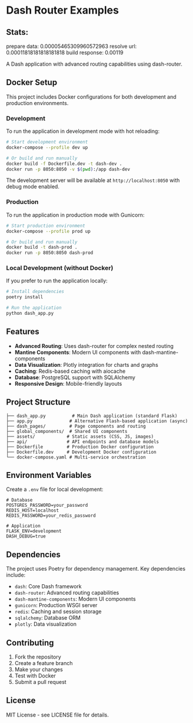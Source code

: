 # Dash Router Examples

## Stats:
prepare data: 0.00005465309960572963
resolve url: 0.00011818181818181818
build response: 0.00119

A Dash application with advanced routing capabilities using dash-router.

## Docker Setup

This project includes Docker configurations for both development and production environments.

### Development

To run the application in development mode with hot reloading:

```bash
# Start development environment
docker-compose --profile dev up

# Or build and run manually
docker build -f Dockerfile.dev -t dash-dev .
docker run -p 8050:8050 -v $(pwd):/app dash-dev
```

The development server will be available at `http://localhost:8050` with debug mode enabled.

### Production

To run the application in production mode with Gunicorn:

```bash
# Start production environment
docker-compose --profile prod up

# Or build and run manually
docker build -t dash-prod .
docker run -p 8050:8050 dash-prod
```

### Local Development (without Docker)

If you prefer to run the application locally:

```bash
# Install dependencies
poetry install

# Run the application
python dash_app.py
```

## Features

- **Advanced Routing**: Uses dash-router for complex nested routing
- **Mantine Components**: Modern UI components with dash-mantine-components
- **Data Visualization**: Plotly integration for charts and graphs
- **Caching**: Redis-based caching with aiocache
- **Database**: PostgreSQL support with SQLAlchemy
- **Responsive Design**: Mobile-friendly layouts

## Project Structure

```
├── dash_app.py          # Main Dash application (standard Flask)
├── app.py              # Alternative Flash-based application (async)
├── dash_pages/         # Page components and routing
├── global_components/  # Shared UI components
├── assets/            # Static assets (CSS, JS, images)
├── api/               # API endpoints and database models
├── Dockerfile         # Production Docker configuration
├── Dockerfile.dev     # Development Docker configuration
└── docker-compose.yaml # Multi-service orchestration
```

## Environment Variables

Create a `.env` file for local development:

```env
# Database
POSTGRES_PASSWORD=your_password
REDIS_HOST=localhost
REDIS_PASSWORD=your_redis_password

# Application
FLASK_ENV=development
DASH_DEBUG=true
```

## Dependencies

The project uses Poetry for dependency management. Key dependencies include:

- `dash`: Core Dash framework
- `dash-router`: Advanced routing capabilities
- `dash-mantine-components`: Modern UI components
- `gunicorn`: Production WSGI server
- `redis`: Caching and session storage
- `sqlalchemy`: Database ORM
- `plotly`: Data visualization

## Contributing

1. Fork the repository
2. Create a feature branch
3. Make your changes
4. Test with Docker
5. Submit a pull request

## License

MIT License - see LICENSE file for details.
